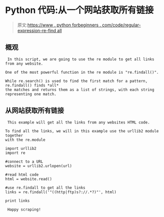 # Python 代码:从一个网站获取所有链接

> 原文:[https://www . python forbeginners . com/code/regular-expression-re-find all](https://www.pythonforbeginners.com/code/regular-expression-re-findall)

## 概观

```
 In this script, we are going to use the re module to get all links from any website. 

One of the most powerful function in the re module is "re.findall()".

While re.search() is used to find the first match for a pattern, re.findall() finds *all*
the matches and returns them as a list of strings, with each string representing one match. 
```

## 从网站获取所有链接

```
 This example will get all the links from any websites HTML code. 

To find all the links, we will in this example use the urllib2 module together
with the re.module 
```

```
import urllib2
import re

#connect to a URL
website = urllib2.urlopen(url)

#read html code
html = website.read()

#use re.findall to get all the links
links = re.findall('"((http|ftp)s?://.*?)"', html)

print links

```

```
 Happy scraping! 
```